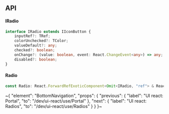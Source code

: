 

## API

#### IRadio

```ts
interface IRadio extends IIconButton {
    inputRef?: TRef;
    colorUnchecked?: TColor;
    valueDefault?: any;
    checked?: boolean;
    onChange?: (value: boolean, event: React.ChangeEvent<any>) => any;
    disabled?: boolean;
}
```

#### Radio

```ts
const Radio: React.ForwardRefExoticComponent<Omit<IRadio, "ref"> & React.RefAttributes<unknown>>;
```


~{
  "element": "BottomNavigation",
  "props": {
    "previous": {
      "label": "UI react: Portal",
      "to": "/dev/ui-react/use/Portal"
    },
    "next": {
      "label": "UI react: Radios",
      "to": "/dev/ui-react/use/Radios"
    }
  }
}~
